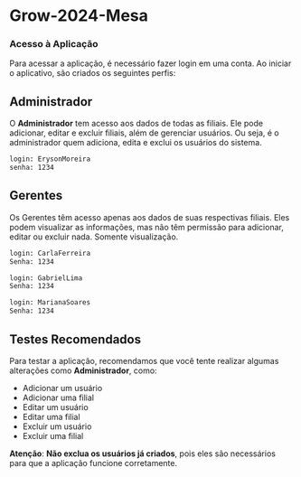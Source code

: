# Grow-2024-Mesa
### Acesso à Aplicação

Para acessar a aplicação, é necessário fazer login em uma conta. Ao iniciar o aplicativo, são criados os seguintes perfis:

## Administrador
O **Administrador** tem acesso aos dados de todas as filiais. Ele pode adicionar, editar e excluir filiais, além de gerenciar usuários. Ou seja, é o administrador quem adiciona, edita e exclui os usuários do sistema.

```bash
login: ErysonMoreira
senha: 1234
````
## Gerentes
Os Gerentes têm acesso apenas aos dados de suas respectivas filiais. Eles podem visualizar as informações, mas não têm permissão para adicionar, editar ou excluir nada. Somente visualização.

````bash
login: CarlaFerreira
Senha: 1234

login: GabrielLima
Senha: 1234

login: MarianaSoares
Senha: 1234
````
## Testes Recomendados

Para testar a aplicação, recomendamos que você tente realizar algumas alterações como **Administrador**, como:

- Adicionar um usuário
- Adicionar uma filial
- Editar um usuário
- Editar uma filial
- Excluir um usuário
- Excluir uma filial

**Atenção**: **Não exclua os usuários já criados**, pois eles são necessários para que a aplicação funcione corretamente.





































































































































